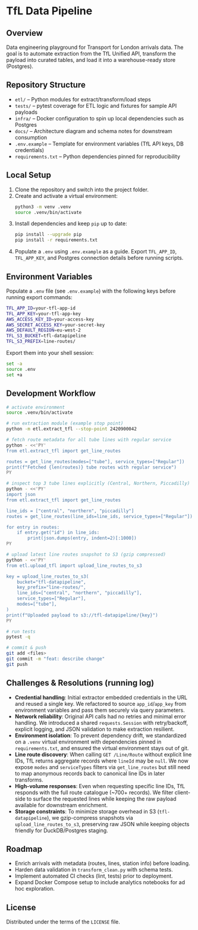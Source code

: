 # TfL Data Pipeline

## Overview
Data engineering playground for Transport for London arrivals data. The goal is to automate extraction from the TfL Unified API, transform the payload into curated tables, and load it into a warehouse-ready store (Postgres).

## Repository Structure
- `etl/` – Python modules for extract/transform/load steps
- `tests/` – pytest coverage for ETL logic and fixtures for sample API payloads
- `infra/` – Docker configuration to spin up local dependencies such as Postgres
- `docs/` – Architecture diagram and schema notes for downstream consumption
- `.env.example` – Template for environment variables (TfL API keys, DB credentials)
- `requirements.txt` – Python dependencies pinned for reproducibility

## Local Setup
1. Clone the repository and switch into the project folder.
2. Create and activate a virtual environment:
   ```bash
   python3 -m venv .venv
   source .venv/bin/activate
   ```
3. Install dependencies and keep `pip` up to date:
   ```bash
   pip install --upgrade pip
   pip install -r requirements.txt
   ```
4. Populate a `.env` using `.env.example` as a guide. Export `TFL_APP_ID`, `TFL_APP_KEY`, and Postgres connection details before running scripts.

## Environment Variables

Populate a `.env` file (see `.env.example`) with the following keys before running export commands:

```bash
TFL_APP_ID=your-tfl-app-id
TFL_APP_KEY=your-tfl-app-key
AWS_ACCESS_KEY_ID=your-access-key
AWS_SECRET_ACCESS_KEY=your-secret-key
AWS_DEFAULT_REGION=eu-west-2
TFL_S3_BUCKET=tfl-datapipeline
TFL_S3_PREFIX=line-routes/
```

Export them into your shell session:

```bash
set -a
source .env
set +a
```

## Development Workflow
```bash
# activate environment
source .venv/bin/activate

# run extraction module (example stop point)
python -m etl.extract_tfl --stop-point 2420900042

# fetch route metadata for all tube lines with regular service
python - <<'PY'
from etl.extract_tfl import get_line_routes

routes = get_line_routes(modes=["tube"], service_types=["Regular"])
print(f"Fetched {len(routes)} tube routes with regular service")
PY

# inspect top 3 tube lines explicitly (Central, Northern, Piccadilly)
python - <<'PY'
import json
from etl.extract_tfl import get_line_routes

line_ids = ["central", "northern", "piccadilly"]
routes = get_line_routes(line_ids=line_ids, service_types=["Regular"])

for entry in routes:
    if entry.get("id") in line_ids:
        print(json.dumps(entry, indent=2)[:1000])
PY

# upload latest line routes snapshot to S3 (gzip compressed)
python - <<'PY'
from etl.upload_tfl import upload_line_routes_to_s3

key = upload_line_routes_to_s3(
    bucket="tfl-datapipeline",
    key_prefix="line-routes/",
    line_ids=["central", "northern", "piccadilly"],
    service_types=["Regular"],
    modes=["tube"],
)
print(f"Uploaded payload to s3://tfl-datapipeline/{key}")
PY

# run tests
pytest -q

# commit & push
git add <files>
git commit -m "feat: describe change"
git push
```

## Challenges & Resolutions (running log)
- **Credential handling**: Initial extractor embedded credentials in the URL and reused a single key. We refactored to source `app_id`/`app_key` from environment variables and pass them securely via query parameters.
- **Network reliability**: Original API calls had no retries and minimal error handling. We introduced a shared `requests.Session` with retry/backoff, explicit logging, and JSON validation to make extraction resilient.
- **Environment isolation**: To prevent dependency drift, we standardized on a `.venv` virtual environment with dependencies pinned in `requirements.txt`, and ensured the virtual environment stays out of git.
- **Line route discovery**: When calling `GET /Line/Route` without explicit line IDs, TfL returns aggregate records where `lineId` may be `null`. We now expose `modes` and `serviceTypes` filters via `get_line_routes` but still need to map anonymous records back to canonical line IDs in later transforms.
- **High-volume responses**: Even when requesting specific line IDs, TfL responds with the full route catalogue (~700+ records). We filter client-side to surface the requested lines while keeping the raw payload available for downstream enrichment.
- **Storage constraints**: To minimize storage overhead in S3 (`tfl-datapipeline`), we gzip-compress snapshots via `upload_line_routes_to_s3`, preserving raw JSON while keeping objects friendly for DuckDB/Postgres staging.

## Roadmap
- Enrich arrivals with metadata (routes, lines, station info) before loading.
- Harden data validation in `transform_clean.py` with schema tests.
- Implement automated CI checks (lint, tests) prior to deployment.
- Expand Docker Compose setup to include analytics notebooks for ad hoc exploration.

## License
Distributed under the terms of the `LICENSE` file.
